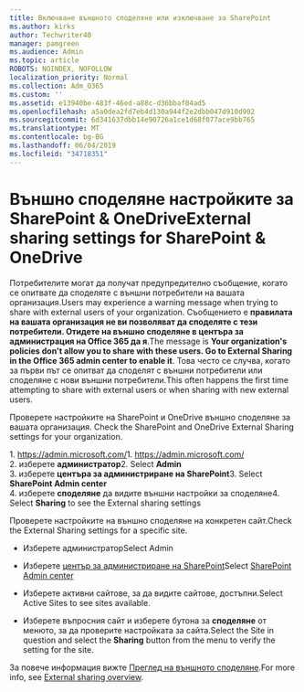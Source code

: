 ```yaml
---
title: Включване външното споделяне или изключване за SharePoint
ms.author: kirks
author: Techwriter40
manager: pamgreen
ms.audience: Admin
ms.topic: article
ROBOTS: NOINDEX, NOFOLLOW
localization_priority: Normal
ms.collection: Adm_O365
ms.custom: ''
ms.assetid: e13940be-483f-46ed-a88c-d36bbaf04ad5
ms.openlocfilehash: a5a0dea2fd7eb4d130a944f2e2dbb047d910d902
ms.sourcegitcommit: 6d341637dbb14e90726a1ce1d68f077ace9bb765
ms.translationtype: MT
ms.contentlocale: bg-BG
ms.lasthandoff: 06/04/2019
ms.locfileid: "34718351"
---
```

# <a name="external-sharing-settings-for-sharepoint--onedrive"></a><span data-ttu-id="2f935-102">Външно споделяне настройките за SharePoint & OneDrive</span><span class="sxs-lookup"><span data-stu-id="2f935-102">External sharing settings for SharePoint & OneDrive</span></span>

<span data-ttu-id="2f935-103">Потребителите могат да получат предупредително съобщение, когато се опитвате да споделяте с външни потребители на вашата организация.</span><span class="sxs-lookup"><span data-stu-id="2f935-103">Users may experience a warning message when trying to share with external users of your organization.</span></span> <span data-ttu-id="2f935-104">Съобщението е **правилата на вашата организация не ви позволяват да споделяте с тези потребители. Отидете на външно споделяне в центъра за администрация на Office 365 да я**.</span><span class="sxs-lookup"><span data-stu-id="2f935-104">The message is **Your organization's policies don't allow you to share with these users. Go to External Sharing in the Office 365 admin center to enable it**.</span></span> <span data-ttu-id="2f935-105">Това често се случва, когато за първи път се опитват да споделят с външни потребители или споделяне с нови външни потребители.</span><span class="sxs-lookup"><span data-stu-id="2f935-105">This often happens the first time attempting to share with external users or when sharing with new external users.</span></span>

<span data-ttu-id="2f935-106">Проверете настройките на SharePoint и OneDrive външно споделяне за вашата организация.&nbsp;</strong></span><span class="sxs-lookup"><span data-stu-id="2f935-106">Check the SharePoint and OneDrive External Sharing settings for your organization.&nbsp;</strong></span></span></p> <p><span data-ttu-id="2f935-107">1.&nbsp;<a href="https://admin.microsoft.com/AdminPortal/Home#/homepage">https://admin.microsoft.com/</a></span><span class="sxs-lookup"><span data-stu-id="2f935-107">1.&nbsp;<a href="https://admin.microsoft.com/AdminPortal/Home#/homepage">https://admin.microsoft.com/</a></span></span><br /><span data-ttu-id="2f935-108">2. изберете <strong>администратор</strong></span><span class="sxs-lookup"><span data-stu-id="2f935-108">2. Select <strong>Admin</strong></span></span><br /><span data-ttu-id="2f935-109">3. изберете <strong>центъра за администриране на SharePoint</strong></span><span class="sxs-lookup"><span data-stu-id="2f935-109">3. Select <strong>SharePoint Admin center</strong></span></span><br /><span data-ttu-id="2f935-110">4. изберете <strong>споделяне</strong> да видите външни настройки за споделяне</span><span class="sxs-lookup"><span data-stu-id="2f935-110">4. Select <strong>Sharing</strong> to see the External sharing settings</span></span>

<span data-ttu-id="2f935-111">Проверете настройките на външно споделяне на конкретен сайт.</span><span class="sxs-lookup"><span data-stu-id="2f935-111">Check the External Sharing settings for a specific site.</span></span>

- <span data-ttu-id="2f935-112">Изберете администратор</span><span class="sxs-lookup"><span data-stu-id="2f935-112">Select Admin</span></span>

- <span data-ttu-id="2f935-113">Изберете [център за администриране на SharePoint](https://admin.microsoft.com/AdminPortal/Home#/homepage">https://admin.microsoft.com/)</span><span class="sxs-lookup"><span data-stu-id="2f935-113">Select [SharePoint Admin center](https://admin.microsoft.com/AdminPortal/Home#/homepage">https://admin.microsoft.com/)</span></span>

- <span data-ttu-id="2f935-114">Изберете активни сайтове, за да видите сайтове, достъпни.</span><span class="sxs-lookup"><span data-stu-id="2f935-114">Select Active Sites to see sites available.</span></span>
- <span data-ttu-id="2f935-115">Изберете въпросния сайт и изберете бутона за **споделяне** от менюто, за да проверите настройката за сайта.</span><span class="sxs-lookup"><span data-stu-id="2f935-115">Select the Site in question and select the **Sharing** button from the menu to verify the setting for the site.</span></span>

<span data-ttu-id="2f935-116">За повече информация вижте [Преглед на външното споделяне](https://docs.microsoft.com/en-us/sharepoint/external-sharing-overview).</span><span class="sxs-lookup"><span data-stu-id="2f935-116">For more info, see [External sharing overview](https://docs.microsoft.com/en-us/sharepoint/external-sharing-overview).</span></span>